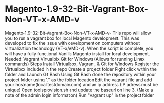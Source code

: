 # Magento-1.9-32-Bit-Vagrant-Box-Non-VT-x-AMD-v
Magento-1.9-32-Bit-Vagrant-Box-Non-VT-x-AMD-v- This repo will allow you to run a vagrant box for local Magento development. This was developed to fix the issue with development on computers without virtualization technology (VT-x/AMD-v). When the script is complete, you will have a fully functional Vanilla Magento install for local development.  Needed: Vagrant Virtualbix Git for Windows (Allows for running Linux commands)  Steps Install Virtualbox, Vagrant, &amp; Git for Windows Register the Virtualbox included in the repo Create a project folder Right click within the folder and Launch Git Bash Using Git Bash clone the repository within your project folder using "." as the folder location Edit the vagrant file and add your hostname(local.testdomain.com) and an ip address (IP adress must be unique) Open toolsprovision.sh and update the baseurl on line 3. (Make a note of the admin login information) Run "vagrant up" in the project folder
